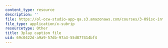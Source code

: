 ```yaml
---
content_type: resource
description: ''
file: https://ol-ocw-studio-app-qa.s3.amazonaws.com/courses/3-091sc-introduction-to-solid-state-chemistry-fall-2010/69c0422da9a957db97a355d877414bf4_l-8-c7g-LY4.srt
file_type: application/x-subrip
resourcetype: Other
title: 3play caption file
uid: 69c0422d-a9a9-57db-97a3-55d877414bf4
---
```


